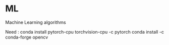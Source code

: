 # ML
Machine Learning algorithms


Need :
conda install pytorch-cpu torchvision-cpu -c pytorch 
conda install -c conda-forge opencv
